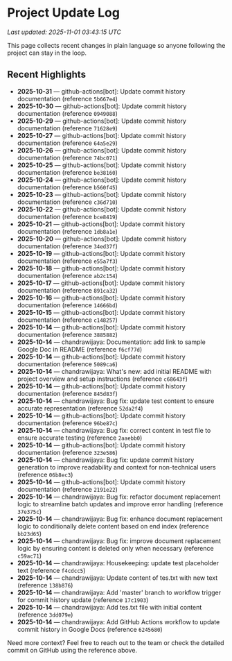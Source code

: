 # Project Update Log

_Last updated: 2025-11-01 03:43:15 UTC_

This page collects recent changes in plain language so anyone following the project can stay in the loop.

## Recent Highlights

- **2025-10-31** — github-actions[bot]: Update commit history documentation (reference `5b667e4`)
- **2025-10-30** — github-actions[bot]: Update commit history documentation (reference `0949088`)
- **2025-10-29** — github-actions[bot]: Update commit history documentation (reference `71628e9`)
- **2025-10-27** — github-actions[bot]: Update commit history documentation (reference `64a5e29`)
- **2025-10-26** — github-actions[bot]: Update commit history documentation (reference `74bc071`)
- **2025-10-25** — github-actions[bot]: Update commit history documentation (reference `be38160`)
- **2025-10-24** — github-actions[bot]: Update commit history documentation (reference `b560f45`)
- **2025-10-23** — github-actions[bot]: Update commit history documentation (reference `c36d710`)
- **2025-10-22** — github-actions[bot]: Update commit history documentation (reference `bce8419`)
- **2025-10-21** — github-actions[bot]: Update commit history documentation (reference `1db8a1e`)
- **2025-10-20** — github-actions[bot]: Update commit history documentation (reference `34ed37f`)
- **2025-10-19** — github-actions[bot]: Update commit history documentation (reference `e55a7f3`)
- **2025-10-18** — github-actions[bot]: Update commit history documentation (reference `ab2c154`)
- **2025-10-17** — github-actions[bot]: Update commit history documentation (reference `891ca32`)
- **2025-10-16** — github-actions[bot]: Update commit history documentation (reference `14666bd`)
- **2025-10-15** — github-actions[bot]: Update commit history documentation (reference `c148257`)
- **2025-10-14** — github-actions[bot]: Update commit history documentation (reference `3885882`)
- **2025-10-14** — chandrawijaya: Documentation: add link to sample Google Doc in README (reference `f6cf77d`)
- **2025-10-14** — github-actions[bot]: Update commit history documentation (reference `5089ca6`)
- **2025-10-14** — chandrawijaya: What's new: add initial README with project overview and setup instructions (reference `c68643f`)
- **2025-10-14** — github-actions[bot]: Update commit history documentation (reference `845d83f`)
- **2025-10-14** — chandrawijaya: Bug fix: update test content to ensure accurate representation (reference `52da2f4`)
- **2025-10-14** — github-actions[bot]: Update commit history documentation (reference `96be87c`)
- **2025-10-14** — chandrawijaya: Bug fix: correct content in test file to ensure accurate testing (reference `2aaebb0`)
- **2025-10-14** — github-actions[bot]: Update commit history documentation (reference `323e586`)
- **2025-10-14** — chandrawijaya: Bug fix: update commit history generation to improve readability and context for non-technical users (reference `06b8ec3`)
- **2025-10-14** — github-actions[bot]: Update commit history documentation (reference `2191e22`)
- **2025-10-14** — chandrawijaya: Bug fix: refactor document replacement logic to streamline batch updates and improve error handling (reference `37e375c`)
- **2025-10-14** — chandrawijaya: Bug fix: enhance document replacement logic to conditionally delete content based on end index (reference `bb23d65`)
- **2025-10-14** — chandrawijaya: Bug fix: improve document replacement logic by ensuring content is deleted only when necessary (reference `c59ac71`)
- **2025-10-14** — chandrawijaya: Housekeeping: update test placeholder text (reference `f4cdcc5`)
- **2025-10-14** — chandrawijaya: Update content of tes.txt with new text (reference `138b876`)
- **2025-10-14** — chandrawijaya: Add 'master' branch to workflow trigger for commit history update (reference `17c1903`)
- **2025-10-14** — chandrawijaya: Add tes.txt file with initial content (reference `3dd079e`)
- **2025-10-14** — chandrawijaya: Add GitHub Actions workflow to update commit history in Google Docs (reference `6245680`)

Need more context? Feel free to reach out to the team or check the detailed commit on GitHub using the reference above.

